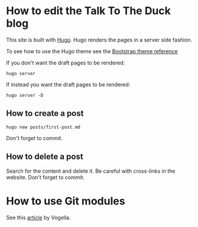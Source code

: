 # How to edit the Talk To The Duck blog

This site is built with [Hugo](https://gohugo.io/).
Hugo renders the pages in a server side fashion.


To see how to use the Hugo theme see the [Bootstrap theme reference](https://hbs-cn.razonyang.com/en/)

If you don't want the draft pages to be rendered:
```shell
hugo server
```

If instead you want the draft pages to be rendered:
```shell
hugo server -D
```

## How to create a post
```shell
hugo new posts/first-post.md
```
Don't forget to commit.

## How to delete a post
Search for the content and delete it.
Be careful with cross-links in the website.
Don't forget to commit.

# How to use Git modules
See this [article](https://www.vogella.com/tutorials/GitSubmodules/article.html) by Vogella. 


